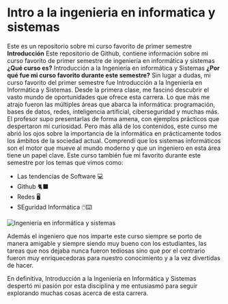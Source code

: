 # Intro a la ingenieria en informatica y sistemas
 Este es un repositorio sobre mi curso favorito de primer semestre
**Introducción**
Este repositorio de Github, contiene información sobre mi curso favorito de primer semestre de ingeniería en informática y sistemas
**¿Qué curso es?**
Introducción a la Ingeniería en informática y Sistemas
**¿Por qué fue mi curso favorito durante este semestre?**
Sin lugar a dudas, mi curso favorito del primer semestre fue Introducción a la Ingeniería en Informática y Sistemas. Desde la primera clase, me fascinó descubrir el vasto mundo de oportunidades que ofrece esta carrera.
Lo que más me atrajo fueron las múltiples áreas que abarca la informática: programación, bases de datos, redes, inteligencia artificial, ciberseguridad y muchas más. El profesor supo presentarlas de forma amena, con ejemplos prácticos que despertaron mi curiosidad.
Pero más allá de los contenidos, este curso me abrió los ojos sobre la importancia de la informática en prácticamente todos los ámbitos de la sociedad actual. Comprendí que los sistemas informáticos son el motor que mueve al mundo moderno y que un ingeniero en esta área tiene un papel clave.
Este curso también fue mi favorito durante este semestre por los temas que vimos como:
- Las tendencias de Software 💻
- Github 🐈‍⬛
- Redes 🖥️
- SEguridad Informática 🖱️⌨️

![Ingeniería en informática y sistemas](https://codersfree.nyc3.cdn.digitaloceanspaces.com/posts/conoce-5-lenguajes-de-programacion-basicos.jpg)

Además el ingeniero que nos imparte este curso siempre se porto de manera amigable y siempre siendo muy bueno con los estudiantes, las tareas que nos dejaba nunca fueron tediosas sino que por el contrario fueron muy enriquecedoras para nuestro conocimiento y a la vez divertidas de hacer.

En definitiva, Introducción a la Ingeniería en Informática y Sistemas despertó mi pasión por esta disciplina y me entusiasmó para seguir explorando muchas cosas acerca de esta carrera.
